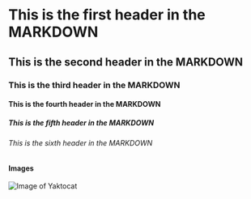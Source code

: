 # This is the first header in the MARKDOWN
## This is the second header in the MARKDOWN
### This is the third header in the MARKDOWN
#### This is the fourth header in the MARKDOWN
##### This is the fifth header in the MARKDOWN
###### This is the sixth header in the MARKDOWN


#### Images
![Image of Yaktocat](https://octodex.github.com/images/yaktocat.png)

